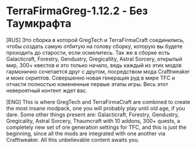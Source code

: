# TerraFirmaGreg-1.12.2 - Без Таумкрафта
[RUS]
Это сборка в которой GregTech и TerraFirmaCraft соединились, чтобы создать самую отбитую на голову сборку, которую вы будете проходить до старости, если осмелитесь.
Так же в сборке есть Galacticraft, Forestry, Gendustry, Gregicallity, Astral Sorcery, открытый мир, 300+ квестов и это только начало, ведь каждый из этих модов гармонично сочетается друг с другом, посредством мода Crafttweaker и моих скриптов.
Совершенно новая генерация руд в мире TFC и отчасти полностью измененные первые этапы игры.
Весь этот невероятный контент ждет вас. 

[ENG]
This is where GregTech and TerraFirmaCraft are combined to create the most insane modpack, one you will probably play until old age, if you dare.
Some other things present are: Galacticraft, Forestry, Gendustry, Gregicality, Astral Sorcery, Thaumcraft with 10 addons, 300+ quests, a completely new set of ore generation settings for TFC, and this is just the beginning, since all the mods are integrated with one another via Crafttweaker.
All this unbelievable content awaits you.
